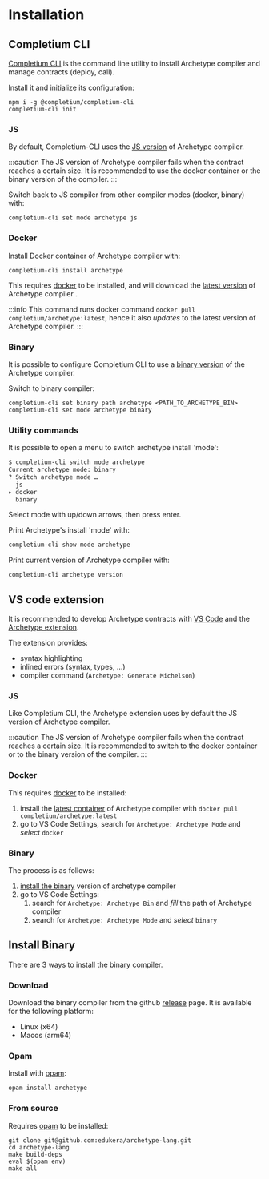 # Installation

## Completium CLI

[Completium CLI](https://completium.com/docs/cli) is the command line utility to install Archetype compiler and manage contracts (deploy, call).

Install it and initialize its configuration:
```
npm i -g @completium/completium-cli
completium-cli init
```
### JS

By default, Completium-CLI uses the [JS version](https://www.npmjs.com/package/@completium/archetype) of Archetype compiler.

:::caution
The JS version of Archetype compiler fails when the contract reaches a certain size. It is recommended to use the docker container or the binary version of the compiler.
:::

Switch back to JS compiler from other compiler modes (docker, binary) with:
```
completium-cli set mode archetype js
```
### Docker

Install Docker container of Archetype compiler with:
```
completium-cli install archetype
```

This requires [docker](https://www.docker.com/products/docker-desktop/) to be installed, and will download the [latest version](https://hub.docker.com/r/completium/archetype) of Archetype compiler .

:::info
This command runs docker command `docker pull completium/archetype:latest`, hence it also *updates* to the latest version of Archetype compiler.
:::

### Binary

It is possible to configure Completium CLI to use a [binary version](/docs/installation#install-binary) of the Archetype compiler.

Switch to binary compiler:
```
completium-cli set binary path archetype <PATH_TO_ARCHETYPE_BIN>
completium-cli set mode archetype binary
```

### Utility commands

It is possible to open a menu to switch archetype install 'mode':
```bash
$ completium-cli switch mode archetype
Current archetype mode: binary
? Switch archetype mode …
  js
▸ docker
  binary
```

Select mode with up/down arrows, then press enter.

Print Archetype's install 'mode' with:
```bash
completium-cli show mode archetype
```

Print current version of Archetype compiler with:
```
completium-cli archetype version
```

## VS code extension

It is recommended to develop Archetype contracts with [VS Code](https://code.visualstudio.com) and the [Archetype extension](https://marketplace.visualstudio.com/items?itemName=edukera.archetype).

The extension provides:
* syntax highlighting
* inlined errors (syntax, types, ...)
* compiler command (`Archetype: Generate Michelson`)

### JS

Like Completium CLI, the Archetype extension uses by default the JS version of Archetype compiler.

:::caution
The JS version of Archetype compiler fails when the contract reaches a certain size. It is recommended to switch to the docker container or to the binary version of the compiler.
:::

### Docker

This requires [docker](https://www.docker.com/products/docker-desktop/) to be installed:
1. install the [latest container](https://hub.docker.com/r/completium/archetype) of Archetype compiler with `docker pull completium/archetype:latest`
2. go to VS Code Settings, search for `Archetype: Archetype Mode` and *select* `docker`

### Binary

The process is as follows:
1. [install the binary](/docs/installation#install-binary) version of archetype compiler
2. go to VS Code Settings:
    1. search for `Archetype: Archetype Bin` and *fill* the path of Archetype compiler
    2. search for `Archetype: Archetype Mode` and *select* `binary`

## Install Binary

There are 3 ways to install the binary compiler.

### Download

Download the binary compiler from the github [release](https://github.com/edukera/archetype-lang/releases/latest) page. It is available for the following platform:
* Linux (x64)
* Macos (arm64)

### Opam

Install with [opam](https://opam.ocaml.org/):
```
opam install archetype
```

### From source

Requires [opam](https://opam.ocaml.org/) to be installed:

```
git clone git@github.com:edukera/archetype-lang.git
cd archetype-lang
make build-deps
eval $(opam env)
make all
```
